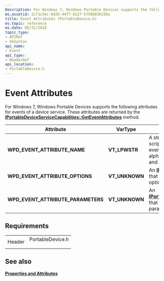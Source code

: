 ```yaml
---
Description: For Windows 7, Windows Portable Devices supports the following attributes for events of a device service. These attributes are returned by the IPortableDeviceServiceCapabilities::GetEventAttributes method.
ms.assetid: 2c71c3ec-842b-44f7-b127-5750883b33ba
title: Event Attributes (PortableDevice.h)
ms.topic: reference
ms.date: 05/31/2018
topic_type: 
- APIRef
- kbSyntax
api_name: 
- Event
api_type: 
- HeaderDef
api_location: 
- PortableDevice.h
---
```


# Event Attributes

For Windows 7, Windows Portable Devices supports the following attributes for events of a device service. These attributes are returned by the [**IPortableDeviceServiceCapabilities::GetEventAttributes**](/windows/desktop/api/PortableDeviceAPI/nf-portabledeviceapi-iportabledeviceservicecapabilities-geteventattributes) method.




| Attribute                             | VarType         | Description                                                                                                              |
|---------------------------------------|-----------------|--------------------------------------------------------------------------------------------------------------------------|
| **WPD\_EVENT\_ATTRIBUTE\_NAME**       | **VT\_LPWSTR**  | A string that specifies the script-friendly name of the event. Valid characters are alphanumeric \[a-zA-Z0-9\] and '\_'. |
| **WPD\_EVENT\_ATTRIBUTE\_OPTIONS**    | **VT\_UNKNOWN** | An [**IPortableDeviceValues**](iportabledevicevalues.md) that contains the event options.                               |
| **WPD\_EVENT\_ATTRIBUTE\_PARAMETERS** | **VT\_UNKNOWN** | An [**IPortableDeviceKeyCollection**](iportabledevicekeycollection.md) that contains the event parameters.              |



 

## Requirements



|                   |                                                                                             |
|-------------------|---------------------------------------------------------------------------------------------|
| Header<br/> | <dl> <dt>PortableDevice.h</dt> </dl> |



## See also

<dl> <dt>

[**Properties and Attributes**](properties-and-attributes.md)
</dt> </dl>

 

 




